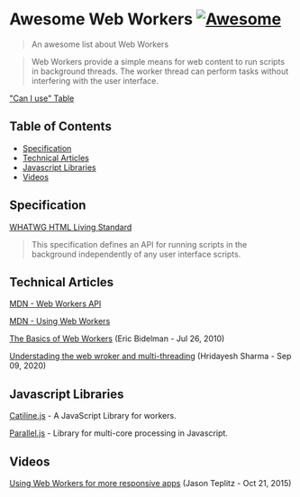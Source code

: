 # Awesome Web Workers [![Awesome](https://cdn.rawgit.com/sindresorhus/awesome/d7305f38d29fed78fa85652e3a63e154dd8e8829/media/badge.svg)](https://github.com/sindresorhus/awesome)

> An awesome list about Web Workers

> Web Workers provide a simple means for web content to run scripts in background threads. The worker thread can perform tasks without interfering with the user interface.

["Can I use" Table](http://caniuse.com/#feat=webworkers)

## Table of Contents

- [Specification](#specification)
- [Technical Articles](#technical-articles)
- [Javascript Libraries](#javascript-libraries)
- [Videos](#videos)

## Specification

[WHATWG HTML Living Standard](https://html.spec.whatwg.org/multipage/#toc-workers)
> This specification defines an API for running scripts in the background independently of any user interface scripts.

## Technical Articles

[MDN - Web Workers API](https://developer.mozilla.org/en-US/docs/Web/API/Web_Workers_API)

[MDN - Using Web Workers](https://developer.mozilla.org/en-US/docs/Web/API/Web_Workers_API/Using_web_workers)

[The Basics of Web Workers](http://www.html5rocks.com/en/tutorials/workers/basics/) (Eric Bidelman - Jul 26, 2010)

[Understading the web wroker and multi-threading](https://www.loginradius.com/engineering/blog/adding-multi-threading-to-javascript-using-web-workers/) (Hridayesh Sharma - Sep 09, 2020)


## Javascript Libraries

[Catiline.js](https://github.com/calvinmetcalf/catiline) - A JavaScript Library for workers.

[Parallel.js](https://github.com/adambom/parallel.js) - Library for multi-core processing in Javascript. 


## Videos

[Using Web Workers for more responsive apps](https://www.youtube.com/watch?v=Kz_zKXiNGSE) (Jason Teplitz - Oct 21, 2015)

